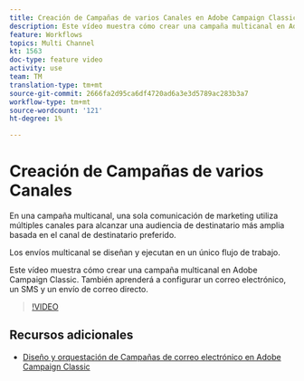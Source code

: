 ```yaml
---
title: Creación de Campañas de varios Canales en Adobe Campaign Classic (ACC)
description: Este vídeo muestra cómo crear una campaña multicanal en Adobe Campaign Classic. También aprenderá a configurar un correo electrónico, un SMS y un envío de correo directo.
feature: Workflows
topics: Multi Channel
kt: 1563
doc-type: feature video
activity: use
team: TM
translation-type: tm+mt
source-git-commit: 2666fa2d95ca6df4720ad6a3e3d5789ac283b3a7
workflow-type: tm+mt
source-wordcount: '121'
ht-degree: 1%

---
```



# Creación de Campañas de varios Canales

En una campaña multicanal, una sola comunicación de marketing utiliza múltiples canales para alcanzar una audiencia de destinatario más amplia basada en el canal de destinatario preferido.

Los envíos multicanal se diseñan y ejecutan en un único flujo de trabajo.

Este vídeo muestra cómo crear una campaña multicanal en Adobe Campaign Classic. También aprenderá a configurar un correo electrónico, un SMS y un envío de correo directo.

>[!VIDEO](https://video.tv.adobe.com/v/24981?quality=12)

## Recursos adicionales

* [Diseño y orquestación de Campañas de correo electrónico en Adobe Campaign Classic](https://helpx.adobe.com/campaign/classic/how-to/design-orchestrate-email-campaigns-in-campaign-classic.html)

